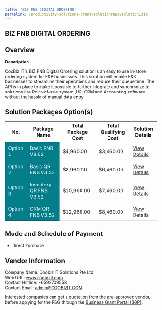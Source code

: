 ```yaml
---
title: 'BIZ FNB DIGITAL ORDERING'
permalink: /productivity-solutions-grant/solutionrepo/solution1319
---
```


## BIZ FNB DIGITAL ORDERING

## Overview

**Description**

CooBiz IT's BIZ FNB Digital Ordering solution is an easy to use in-store ordering system for F&B businesses.  This solution will enable F&B businesses to streamline their operations and reduce their queue time. The API is in place to make it possible to further integrate and synchronize to solutions like Point-of-sale system ,HR, CRM and Accounting software without the hassle of manual data entry

## Solution Packages Option(s)

<table>
<tr>
<th><b>No.</b></th>
<th><b>Package Name</b></th>
<th><b>Total Package Cost</b></th>
<th><b>Total Qualifying Cost</b></th>
<th><b>Solution Details</b></th>
</tr>
<tr>
<td style='padding: 10px; background-color: #037E8A; color: #FFFFFF;'>Option 1</td>
<td style='padding: 10px; background-color: #037E8A; color: #FFFFFF;'>Basic FNB V3.52</td>
<td style='padding: 10px;'>$4,960.00</td>
<td style='padding: 10px;'>$3,460.00</td>
<td style='padding: 10px;'><a href='/images/psg/Coobiz_IT_Solutions_BIZ_FNB_DIGITAL_Desensitised_Annex3_Part1.pdf' target='_blank'>View Details</a></td>
</tr>
<tr>
<td style='padding: 10px; background-color: #037E8A; color: #FFFFFF;'>Option 2</td>
<td style='padding: 10px; background-color: #037E8A; color: #FFFFFF;'>Basic QR FNB V3.52</td>
<td style='padding: 10px;'>$8,960.00</td>
<td style='padding: 10px;'>$6,460.00</td>
<td style='padding: 10px;'><a href='/images/psg/Coobiz_IT_Solutions_BIZ_FNB_DIGITAL_Desensitised_Annex3_Part2.pdf' target='_blank'>View Details</a></td>
</tr>
<tr>
<td style='padding: 10px; background-color: #037E8A; color: #FFFFFF;'>Option 3</td>
<td style='padding: 10px; background-color: #037E8A; color: #FFFFFF;'>Inventory QR FNB V3.52</td>
<td style='padding: 10px;'>$10,960.00</td>
<td style='padding: 10px;'>$7,460.00</td>
<td style='padding: 10px;'><a href='/images/psg/Coobiz_IT_Solutions_BIZ_FNB_DIGITAL_Desensitised_Annex3_Part3.pdf' target='_blank'>View Details</a></td>
</tr>
<tr>
<td style='padding: 10px; background-color: #037E8A; color: #FFFFFF;'>Option 4</td>
<td style='padding: 10px; background-color: #037E8A; color: #FFFFFF;'>CRM QR FNB V3.52</td>
<td style='padding: 10px;'>$12,960.00</td>
<td style='padding: 10px;'>$8,460.00</td>
<td style='padding: 10px;'><a href='/images/psg/Coobiz_IT_Solutions_BIZ_FNB_DIGITAL_Desensitised_Annex3_Part4.pdf' target='_blank'>View Details</a></td>
</tr>
</table>

## Mode and Schedule of Payment

 - Direct Purchase

## Vendor Information

 Company Name: Coobiz IT Solutions Pte Ltd<br>Web URL: www.coobizit.com <br>Contact Hotline: +6592709558 <br>Contact Email: admin@COOBIZIT.COM <br>

Interested companies can get a quotation from the pre-approved vendor, before applying for the PSG through the <a href='https://www.businessgrants.gov.sg/' target='_blank' rel='noopener'>Business Grant Portal (BGP)</a>.

<script src="/jquery/resize-tables.js"></script>
